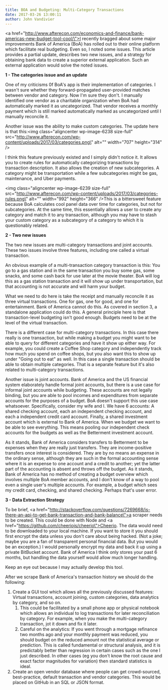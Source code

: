 ```yaml
---
title: BOA and Budgeting: Multi-Category Transactions
date: 2017-03-26 13:00:11
author: John Vandivier
---
```




<a href=\"http://www.afterecon.com/economics-and-finance/bank-americas-new-budget-tool-cool/\">I recently bragged about</a> some major improvements Bank of America (BoA) has rolled out to their online platform which facilitate real budgeting. Even so, I noted some issues. This article provides a partial update, describes two new issues, and a strategy for obtaining bank data to create a superior external application. Such an external application would solve the noted issues.

<strong>1 - The categories issue and an update</strong>

One of my criticisms 0f BoA's app is their implementation of categories. I wasn't sure whether they forward-propagated user-provided matches between vendor and category. Now I'm sure they don't. I manually identified one vendor as a charitable organization when BoA had automatically marked it as uncategorized. That vendor receives a monthly payment which is still marked automatically marked as uncategorized until I manually reconcile it.

Another issue was the ability to make custom categories. The update here is that this:<img class=\"aligncenter wp-image-6238 size-full\" src=\"http://www.afterecon.com/wp-content/uploads/2017/03/categories.png\" alt=\"\" width=\"707\" height=\"314\" />

I think this feature previously existed and I simply didn't notice it. It allows you to create rules for automatically categorizing transactions by transaction description. It also allows the creation of new subcategories. A category might be transportation while a few subcategories might be gas, maintenance, and Uber payments.

<img class=\"aligncenter wp-image-6239 size-full\" src=\"http://www.afterecon.com/wp-content/uploads/2017/03/categories-rules.png\" alt=\"\" width=\"992\" height=\"366\" />This is a bittersweet feature because BoA calculates cool panel data over time for categories, but not for subcategories. At the same time, this essentially allows a user to create any category and match it to any transaction, although you may have to stash your custom category as a subcategory of a category to which it is questionably related.

<strong>2 - Two new issues</strong>

The two new issues are multi-category transactions and joint accounts. These two issues involve three features, including one called a virtual transaction.

An obvious example of a multi-transaction category transaction is this: You go to a gas station and in the same transaction you buy some gas, some snacks, and some cash back for use later at the movie theater. BoA will log this as a gas station transaction and it will show up under transportation, but that accounting is not accurate and will harm your budget.

What we need to do here is take the receipt and manually reconcile it as three virtual transactions. One for gas, one for good, and one for entertainment. Bank of America cannot do this. As covered in section 3, a standalone application could do this. A general principle here is that transaction-level budgeting isn't good enough. Budgets need to be at the level of the virtual transaction.

There is a different case for multi-category transactions. In this case there really is one transaction, but while making a budget you might want to be able to query for different categories and have it show up either way. For example, you could create a Coffee Shop category and independently track how much you spend on coffee shops, but you also want this to show up under \"Going out to eat\" as well. In this case a single transaction should be able to obtain multiple categories. That is a separate feature but it's also related to multi-category transactions.

Another issue is joint accounts. Bank of America and the US financial system elaborately handle formal joint accounts, but there is a use case for informal joint accounts while budgeting. These accounts are not legally binding, but you are able to pool incomes and expenditures from separate accounts for the purposes of a budget. BoA doesn't support this use case whatsoever. Specifically, consider my wife and I. We have 6 accounts: A shared checking account, each an independent checking account, and each a independent credit card account. Finally, a shared investment account which is external to Bank of America. When we budget we want to be able to see everything. This means pooling our independent check accounts for the budgets as well as the Betterment investment account.

As it stands, Bank of America considers transfers to Betterment to be expenses when they are really just transfers. They are income-positive transfers once interest is considered. They are by no means an expense in the ordinary sense, although they are such in the formal accounting sense where it is an expense to one account and a credit to another; yet the latter part of the accounting is absent and throws off the budget. As it stands, Bank of America has no method of creating a budget overview which involves multiple BoA member accounts, and I don't know of a way to pool even a single user's multiple accounts. For example, a budget which sees my credit card, checking, and shared checking. Perhaps that's user error.

<strong>3 - Data Extraction Strategy</strong>

To be brief, <a href=\"http://stackoverflow.com/questions/7269668/is-there-an-api-to-get-bank-transaction-and-bank-balance\">a scraper needs to be created</a>. This could be done with Node and <a href=\"https://github.com/cheeriojs/cheerio\">Cheerio</a>. The data would need to be downloaded to your local machine. If you want to store it you should first encrypt the data unless you don't care about being hacked. (Not a joke; maybe you are a fan of transparent personal financial data. But you would be an exception.) I would personally encrypt my data and back it up using a private BitBucket account. Bank of America I think only stores your past 6 months, but handling the data yourself would allow much longer handling.

Keep an eye out because I may actually develop this tool.

After we scrape Bank of America's transaction history we should do the following:
<ol>
 	<li>Create a GUI tool which allows all the previously discussed features: Virtual transactions, account joining, custom categories, data analytics by category, and so on.
<ol>
 	<li>This could be facilitated by a small phone app or physical notebook which allows an individual to log transactions for later reconciliation by category. For example, when you make the multi-category transaction, jot it down and fix it later.</li>
 	<li>Careful on the analytics: If you went through a mortgage refinance two months ago and your monthly payment was reduced, you should budget on the reduced amount not the statistical average or prediction. This is called fundamental or structural analysis, and it is predictably better than regression in certain cases such as the one I just described. In other cases (eg you don't know the root cause and exact factor magnitudes for variation) then standard statistics is ideal.</li>
</ol>
</li>
 	<li>Create an open vendor database where people can get crowd-sourced, best-practice, default transaction and vendor categories. This would be placed on GitHub in an SQL or JSON format.</li>
</ol>